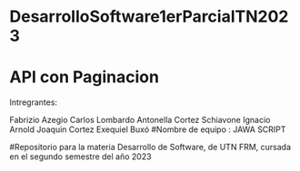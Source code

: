 # DesarrolloSoftware1erParcialTN2023
# API con Paginacion 
Intregrantes:

Fabrizio Azegio
Carlos Lombardo
Antonella Cortez Schiavone
Ignacio Arnold
Joaquin Cortez
Exequiel Buxó
#Nombre de equipo : JAWA SCRIPT

#Repositorio para la materia Desarrollo de Software, de UTN FRM, cursada en el segundo semestre del año 2023
